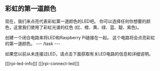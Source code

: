 ## 彩虹的第一道颜色

现在，我们来点亮代表彩虹第一道颜色的LED吧。 你可以选择任何你想要的颜色，这里我们使用了彩虹光谱的红色 (红、橙、黄、绿、蓝、靛、紫色)。

创建一个闭合电路来将LED和Raspberry Pi链接在一起。 这个电路将会点亮彩虹的第一道颜色。 \--- /task \---

如果您以前从未连接过LED，请点击下面获取有关LED电路的信息和详细说明。

\[[[rpi-led-info]]\] \[[[rpi-connect-led\]]]